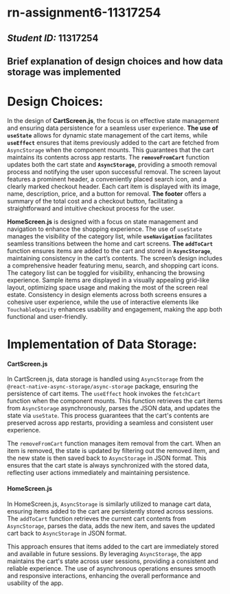 # rn-assignment6-11317254

## *Student ID:* 11317254


## Brief explanation of design choices and how data storage was implemented


# **Design Choices:**
In the design of **CartScreen.js**, the focus is on effective state management and ensuring data persistence for a seamless user experience. **The use of `useState`** allows for dynamic state management of the cart items, while **`useEffect`** ensures that items previously added to the cart are fetched from `AsyncStorage` when the component mounts. This guarantees that the cart maintains its contents across app restarts. The **`removeFromCart`** function updates both the cart state and **`AsyncStorage`**, providing a smooth removal process and notifying the user upon successful removal. The screen layout features a prominent header, a conveniently placed search icon, and a clearly marked checkout header. Each cart item is displayed with its image, name, description, price, and a button for removal. **The footer** offers a summary of the total cost and a checkout button, facilitating a straightforward and intuitive checkout process for the user.

**HomeScreen.js** is designed with a focus on state management and navigation to enhance the shopping experience. The use of `useState` manages the visibility of the category list, while **`useNavigation`** facilitates seamless transitions between the home and cart screens. **The `addToCart`** function ensures items are added to the cart and stored in **`AsyncStorage`**, maintaining consistency in the cart’s contents. The screen’s design includes a comprehensive header featuring menu, search, and shopping cart icons. The category list can be toggled for visibility, enhancing the browsing experience. Sample items are displayed in a visually appealing grid-like layout, optimizing space usage and making the most of the screen real estate. Consistency in design elements across both screens ensures a cohesive user experience, while the use of interactive elements like `TouchableOpacity` enhances usability and engagement, making the app both functional and user-friendly. 





# **Implementation of Data Storage:**

#### CartScreen.js

In CartScreen.js, data storage is handled using `AsyncStorage` from the `@react-native-async-storage/async-storage` package, ensuring the persistence of cart items. The `useEffect` hook invokes the `fetchCart` function when the component mounts. This function retrieves the cart items from `AsyncStorage` asynchronously, parses the JSON data, and updates the state via `useState`. This process guarantees that the cart's contents are preserved across app restarts, providing a seamless and consistent user experience.

The `removeFromCart` function manages item removal from the cart. When an item is removed, the state is updated by filtering out the removed item, and the new state is then saved back to `AsyncStorage` in JSON format. This ensures that the cart state is always synchronized with the stored data, reflecting user actions immediately and maintaining persistence.

#### HomeScreen.js

In HomeScreen.js, `AsyncStorage` is similarly utilized to manage cart data, ensuring items added to the cart are persistently stored across sessions. The `addToCart` function retrieves the current cart contents from `AsyncStorage`, parses the data, adds the new item, and saves the updated cart back to `AsyncStorage` in JSON format.

This approach ensures that items added to the cart are immediately stored and available in future sessions. By leveraging `AsyncStorage`, the app maintains the cart's state across user sessions, providing a consistent and reliable experience. The use of asynchronous operations ensures smooth and responsive interactions, enhancing the overall performance and usability of the app.